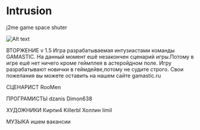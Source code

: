 # Intrusion
j2me game space shuter

![Alt text](https://github.com/dzanis/Intrusion/blob/master/IntrusionScreenshot.png)

ВТОРЖЕНИЕ v 1.5
Игра разрабатываемая интузиастами команды GAMASTIC.
На данный момент ешё незакончен сценарий игры.Потому в игре ешё нет ничего кроме геймплея в астеройдном поле.
Игру разрабатывают новички в геймдейве,потому не судите строго.
Свои пожелания вы можете оставить на нашем сайте gamastic.ru

СЦЕНАРИСТ
RooMen

ПРОГРАМИСТЫ
dzanis
Dimon638

ХУДОЖНИКИ
Кирпи4
Killerbl
Холлин
limil

МУЗЫКА
ишем вакансии
